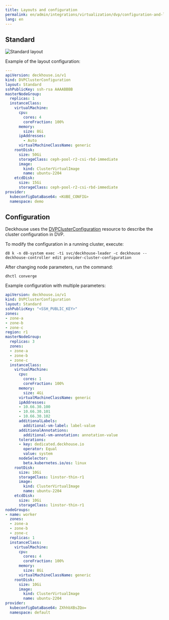 ```yaml
---
title: Layouts and configuration
permalink: en/admin/integrations/virtualization/dvp/configuration-and-layout-scheme.html
lang: en
---
```


## Standard

![Standard layout](../../../../images/cloud-provider-dvp/dvp-standard.png)
<!--- Source: https://www.figma.com/design/T3ycFB7P6vZIL359UJAm7g/%D0%98%D0%BA%D0%BE%D0%BD%D0%BA%D0%B8-%D0%B8-%D1%81%D1%85%D0%B5%D0%BC%D1%8B?node-id=1314-7740&t=5VUUyoMpasR1vVxZ-4 --->

Example of the layout configuration:

```yaml
---
apiVersion: deckhouse.io/v1
kind: DVPClusterConfiguration
layout: Standard
sshPublicKey: ssh-rsa AAAABBBB
masterNodeGroup:
  replicas: 1
  instanceClass:
    virtualMachine:
      cpu:
        cores: 4
        coreFraction: 100%
      memory:
        size: 8Gi
      ipAddresses:
        - Auto
      virtualMachineClassName: generic
    rootDisk:
      size: 50Gi
      storageClass: ceph-pool-r2-csi-rbd-immediate
      image:
        kind: ClusterVirtualImage
        name: ubuntu-2204
    etcdDisk:
      size: 15Gi
      storageClass: ceph-pool-r2-csi-rbd-immediate
provider:
  kubeconfigDataBase64: <KUBE_CONFIG>
  namespace: demo
```

## Configuration

Deckhouse uses the [DVPClusterConfiguration](/modules/cloud-provider-dvp/cluster_configuration.html#dvpclusterconfiguration) resource to describe the cluster configuration in DVP.

To modify the configuration in a running cluster, execute:

```shell
d8 k -n d8-system exec -ti svc/deckhouse-leader -c deckhouse -- deckhouse-controller edit provider-cluster-configuration
```

After changing node parameters, run the command:

```shell
dhctl converge
```

Example configuration with multiple parameters:

```yaml
apiVersion: deckhouse.io/v1
kind: DVPClusterConfiguration
layout: Standard
sshPublicKey: "<SSH_PUBLIC_KEY>"
zones:
- zone-a
- zone-b
- zone-c
region: r1
masterNodeGroup:
  replicas: 3
  zones:
  - zone-a
  - zone-b
  - zone-c
  instanceClass:
    virtualMachine:
      cpu:
        cores: 1
        coreFraction: 100%
      memory:
        size: 4Gi
      virtualMachineClassName: generic
      ipAddresses:
      - 10.66.30.100
      - 10.66.30.101
      - 10.66.30.102
      additionalLabels:
        additional-vm-label: label-value
      additionalAnnotations:
        additional-vm-annotation: annotation-value
      tolerations:
      - key: dedicated.deckhouse.io
        operator: Equal
        value: system
      nodeSelector:
        beta.kubernetes.io/os: linux
    rootDisk:
      size: 10Gi
      storageClass: linstor-thin-r1
      image:
        kind: ClusterVirtualImage
        name: ubuntu-2204
    etcdDisk:
      size: 10Gi
      storageClass: linstor-thin-r1
nodeGroups:
- name: worker
  zones:
  - zone-a
  - zone-b
  - zone-c
  replicas: 1
  instanceClass:
    virtualMachine:
      cpu:
        cores: 4
        coreFraction: 100%
      memory:
        size: 8Gi
      virtualMachineClassName: generic
    rootDisk:
      size: 10Gi
      image:
        kind: ClusterVirtualImage
        name: ubuntu-2204
provider:
  kubeconfigDataBase64: ZXhhbXBsZQo=
  namespace: default
```
